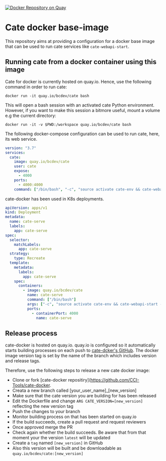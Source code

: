 [![Docker Repository on Quay](https://quay.io/repository/bcdev/cate/status "Docker Repository on Quay")](https://quay.io/repository/bcdev/cate)

# Cate docker base-image

This repository aims at providing a configuration for a docker base image
that can be used to run cate services like `cate-webapi-start`.

## Running cate from a docker container using this image

Cate for docker is currently hosted on quay.io. Hence, use the following
command in order to run cate:

```shell script
docker run -it quay.io/bcdev/cate bash
```

This will open a bash session with an activated cate Python environment. However,
if you want to make this session a bitmore useful, mount a volume e.g the current directory:

```shell script
docker run -it -v $PWD:/workspace quay.io/bcdev/cate bash
```

The following docker-compose configuration can be used to run cate, here, its web service.
 

```yaml
version: "3.7"
services:
  cate:
    image: quay.io/bcdev/cate
    user: cate
    expose:
      - 4000
    ports:
      - 4000:4000
    command: ["/bin/bash", "-c", "source activate cate-env && cate-webapi-start -v -p 4000 -a 0.0.0.0"] 
```

cate-docker has been used in K8s deployments. 

```yaml
apiVersion: apps/v1
kind: Deployment
metadata:
  name: cate-serve
  labels:
    app: cate-serve
spec:
  selector:
    matchLabels:
      app: cate-serve
  strategy:
    type: Recreate
  template:
    metadata:
      labels:
        app: cate-serve
    spec:
      containers:
        - image: quay.io/bcdev/cate
          name: cate-serve
          command: ["/bin/bash"]
          args: ["-c", "source activate cate-env && cate-webapi-start -v -p 4000 -a 0.0.0.0"]
          ports:
            - containerPort: 4000
              name: cate-serve
```


## Release process

cate-docker is hosted on quay.io. quay.io is configured so it automatically starts building processes on each 
push to [cate-dcker's GitHub](https://github.com/CCI-Tools/cate-docker). The docker image version 
tag is set by the name of the branch which includes version and release tags. 

Therefore, use the following steps to release a new cate docker image:

- Clone or fork [cate-docker repositiry](https://github.com/CCI-Tools/cate-docker.
- Creata a new branch called [your_user_name]_[new_version]
- Make sure that the cate version you are building for has been released
- Edit the Dockerfile and change `ARG CATE_VERSION=[new_version]` reflecting the new version tag
- Push the changes to your branch
- Monitor building process on that has been started on quay.io 
- If the build succeeds, create a pull request and request reviewers
- Once approved merge the PR
- Check again whether the build succeeds. Be aware that from that moment
  your the version `latest` will be updated
- Create a `tag` named `[new_version]` in GitHub
- Also this version will be built and be downloadable as `quay.io/bcdev/cate:[new_version]`


 
